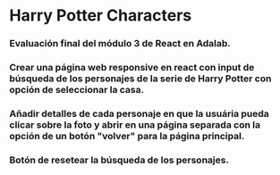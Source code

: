 # Harry Potter Characters

### Evaluación final del módulo 3 de React en Adalab.
### Crear una página web responsive en react con input de búsqueda de los personajes de la serie de Harry Potter con opción de seleccionar la casa.
### Añadir detalles de cada personaje en que la usuária pueda clicar sobre la foto y abrir en una página separada con la opción de un botón "volver" para la página principal.
### Botón de resetear la búsqueda de los personajes.